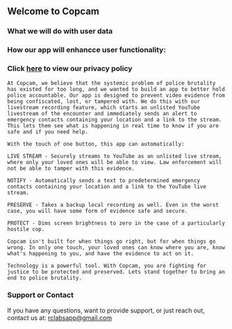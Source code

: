 ## Welcome to Copcam

### What we will do with user data

### How our app will enhancce user functionality: 

### Click [here](https://copcam.flycricket.io/privacy.html) to view our privacy policy

```
At Copcam, we believe that the systemic problem of police brutality has existed for too long, and we wanted to build an app to better hold police accountable. Our app is designed to prevent video evidence from being confiscated, lost, or tampered with. We do this with our livestream recording feature, which starts an unlisted YouTube livestream of the encounter and immediately sends an alert to emergency contacts containing your location and a link to the stream. This lets them see what is happening in real time to know if you are safe and if you need help.

With the touch of one button, this app can automatically:

LIVE STREAM - Securely streams to YouTube as an unlisted live stream, where only your loved ones will be able to view. Law enforcement will not be able to tamper with this evidence.

NOTIFY - Automatically sends a text to predetermined emergency contacts containing your location and a link to the YouTube live stream.

PRESERVE - Takes a backup local recording as well. Even in the worst case, you will have some form of evidence safe and secure.

PROTECT - Dims screen brightness to zero in the case of a particularly hostile cop.

Copcam isn't built for when things go right, but for when things go wrong. In only one touch, your loved ones can know where you are, know what's happening to you, and have the evidence to act on it.

Technology is a powerful tool. With Copcam, you are fighting for justice to be protected and preserved. Lets stand together to bring an end to police brutality.
```


### Support or Contact
If you have any questions, want to provide support, or just reach out, contact us at:
rclabsapp@gmail.com
